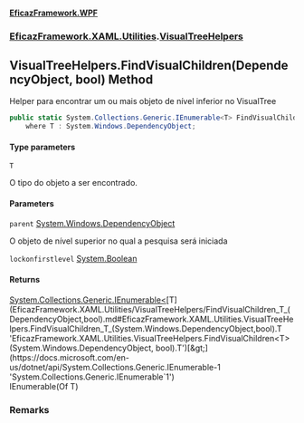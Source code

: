 #### [EficazFramework.WPF](EficazFrameworkWPF.md 'EficazFramework WPF')
### [EficazFramework.XAML.Utilities](EficazFrameworkWPF.md#EficazFramework.XAML.Utilities 'EficazFramework.XAML.Utilities').[VisualTreeHelpers](EficazFramework.XAML.Utilities/VisualTreeHelpers.md 'EficazFramework.XAML.Utilities.VisualTreeHelpers')

## VisualTreeHelpers.FindVisualChildren<T>(DependencyObject, bool) Method

Helper para encontrar um ou mais objeto de nível inferior no VisualTree

```csharp
public static System.Collections.Generic.IEnumerable<T> FindVisualChildren<T>(System.Windows.DependencyObject parent, bool lockonfirstlevel=false)
    where T : System.Windows.DependencyObject;
```
#### Type parameters

<a name='EficazFramework.XAML.Utilities.VisualTreeHelpers.FindVisualChildren_T_(System.Windows.DependencyObject,bool).T'></a>

`T`

O tipo do objeto a ser encontrado.
#### Parameters

<a name='EficazFramework.XAML.Utilities.VisualTreeHelpers.FindVisualChildren_T_(System.Windows.DependencyObject,bool).parent'></a>

`parent` [System.Windows.DependencyObject](https://docs.microsoft.com/en-us/dotnet/api/System.Windows.DependencyObject 'System.Windows.DependencyObject')

O objeto de nível superior no qual a pesquisa será iniciada

<a name='EficazFramework.XAML.Utilities.VisualTreeHelpers.FindVisualChildren_T_(System.Windows.DependencyObject,bool).lockonfirstlevel'></a>

`lockonfirstlevel` [System.Boolean](https://docs.microsoft.com/en-us/dotnet/api/System.Boolean 'System.Boolean')

#### Returns
[System.Collections.Generic.IEnumerable&lt;](https://docs.microsoft.com/en-us/dotnet/api/System.Collections.Generic.IEnumerable-1 'System.Collections.Generic.IEnumerable`1')[T](EficazFramework.XAML.Utilities/VisualTreeHelpers/FindVisualChildren_T_(DependencyObject,bool).md#EficazFramework.XAML.Utilities.VisualTreeHelpers.FindVisualChildren_T_(System.Windows.DependencyObject,bool).T 'EficazFramework.XAML.Utilities.VisualTreeHelpers.FindVisualChildren<T>(System.Windows.DependencyObject, bool).T')[&gt;](https://docs.microsoft.com/en-us/dotnet/api/System.Collections.Generic.IEnumerable-1 'System.Collections.Generic.IEnumerable`1')  
IEnumerable(Of T)

### Remarks